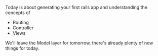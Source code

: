 Today is about generating your first rails app and understanding the concepts of

- Routing
- Controller
- Views

We'll leave the Model layer for tomorrow, there's already plenty of new things for today.